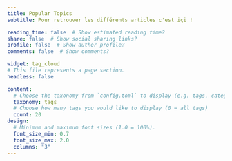 ```yaml
---
title: Popular Topics
subtitle: Pour retrouver les différents articles c'est içi !

reading_time: false  # Show estimated reading time?
share: false  # Show social sharing links?
profile: false  # Show author profile?
comments: false  # Show comments?

widget: tag_cloud
# This file represents a page section.
headless: false

content:
  # Choose the taxonomy from `config.toml` to display (e.g. tags, categories)
  taxonomy: tags
  # Choose how many tags you would like to display (0 = all tags)
  count: 20
design:
  # Minimum and maximum font sizes (1.0 = 100%).
  font_size_min: 0.7
  font_size_max: 2.0
  columns: "3"
---
```

